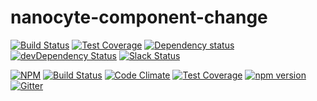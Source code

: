 # nanocyte-component-change

[![Build Status](https://travis-ci.org/octoblu/nanocyte-component-change.svg?branch=master)](https://travis-ci.org/octoblu/nanocyte-component-change)
[![Test Coverage](https://codecov.io/gh/octoblu/nanocyte-component-change/branch/master/graph/badge.svg)](https://codecov.io/gh/octoblu/nanocyte-component-change)
[![Dependency status](http://img.shields.io/david/octoblu/nanocyte-component-change.svg?style=flat)](https://david-dm.org/octoblu/nanocyte-component-change)
[![devDependency Status](http://img.shields.io/david/dev/octoblu/nanocyte-component-change.svg?style=flat)](https://david-dm.org/octoblu/nanocyte-component-change#info=devDependencies)
[![Slack Status](http://community-slack.octoblu.com/badge.svg)](http://community-slack.octoblu.com)

[![NPM](https://nodei.co/npm/nanocyte-component-change.svg?style=flat)](https://npmjs.org/package/nanocyte-component-change)
[![Build Status](https://travis-ci.org/octoblu/nanocyte-component-change.svg?branch=master)](https://travis-ci.org/octoblu/nanocyte-component-change)
[![Code Climate](https://codeclimate.com/github/octoblu/nanocyte-component-change/badges/gpa.svg)](https://codeclimate.com/github/octoblu/nanocyte-component-change)
[![Test Coverage](https://codeclimate.com/github/octoblu/nanocyte-component-change/badges/coverage.svg)](https://codeclimate.com/github/octoblu/nanocyte-component-change)
[![npm version](https://badge.fury.io/js/nanocyte-component-change.svg)](http://badge.fury.io/js/nanocyte-component-change)
[![Gitter](https://badges.gitter.im/octoblu/help.svg)](https://gitter.im/octoblu/help)
